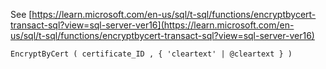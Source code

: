 See [https://learn.microsoft.com/en-us/sql/t-sql/functions/encryptbycert-transact-sql?view=sql-server-ver16](https://learn.microsoft.com/en-us/sql/t-sql/functions/encryptbycert-transact-sql?view=sql-server-ver16)
```
EncryptByCert ( certificate_ID , { 'cleartext' | @cleartext } )
```
